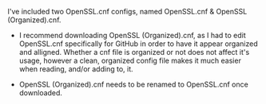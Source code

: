 I've included two OpenSSL.cnf configs, named OpenSSL.cnf & OpenSSL (Organized).cnf.
  - I recommend downloading OpenSSL (Organized).cnf, as I had to edit OpenSSL.cnf specifically for GitHub in order to have it appear organized and alligned.  Whether a cnf file is organized or not does not affect it's usage, however a clean, organized config file makes it much easier when reading, and/or adding to, it. 

  - OpenSSL (Organized).cnf needs to be renamed to OpenSSL.cnf once downloaded.
